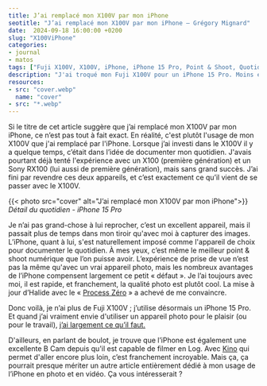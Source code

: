 ```yaml
---
title: J’ai remplacé mon X100V par mon iPhone
seotitle: "J’ai remplacé mon X100V par mon iPhone — Grégory Mignard"
date:  2024-09-18 16:00:00 +0200
slug: "X100ViPhone"
categories:
- journal
- matos
tags: ["Fuji X100V, X100V, iPhone, iPhone 15 Pro, Point & Shoot, Quotidien"]
description: "J'ai troqué mon Fuji X100V pour un iPhone 15 Pro. Moins encombrant, toujours à portée de main, et des performances photo/vidéo qui ne cessent de me surprendre."
resources:
- src: "cover.webp"
  name: "cover"
- src: "*.webp"
---
```


Si le titre de cet article suggère que j’ai remplacé mon X100V par mon iPhone, ce n’est pas tout à fait exact. En réalité, c'est plutôt l'usage de mon X100V que j'ai remplacé par l'iPhone. Lorsque j’ai investi dans le X100V il y a quelque temps, c’était dans l’idée de documenter mon quotidien. J'avais pourtant déjà tenté l'expérience avec un X100 (première génération) et un Sony RX100 (lui aussi de première génération), mais sans grand succès. J’ai fini par revendre ces deux appareils, et c’est exactement ce qu’il vient de se passer avec le X100V.

{{< photo src="cover" alt="J’ai remplacé mon X100V par mon iPhone">}}
*Détail du quotidien - iPhone 15 Pro*

Je n’ai pas grand-chose à lui reprocher, c’est un excellent appareil, mais il passait plus de temps dans mon tiroir qu'avec moi à capturer des images. L’iPhone, quant à lui, s'est naturellement imposé comme l'appareil de choix pour documenter le quotidien. À mes yeux, c’est même le meilleur point & shoot numérique que l’on puisse avoir. L’expérience de prise de vue n’est pas la même qu'avec un vrai appareil photo, mais les nombreux avantages de l’iPhone compensent largement ce petit « défaut ». Je l’ai toujours avec moi, il est rapide, et franchement, la qualité photo est plutôt cool. La mise à jour d’Halide avec le « [Process Zéro](https://www.lux.camera/introducing-process-zero-for-iphone/) » a achevé de me convaincre.

Donc voilà, je n’ai plus de Fuji X100V ; j’utilise désormais un iPhone 15 Pro. Et quand j’ai vraiment envie d'utiliser un appareil photo pour le plaisir (ou pour le travail), [j’ai largement ce qu’il faut.](https://gregorymignard.com/equipement/)

D'ailleurs, en parlant de boulot, je trouve que l’iPhone est également une excellente B Cam depuis qu'il est capable de filmer en Log. Avec [Kino](https://www.shotwithkino.com) qui permet d'aller encore plus loin, c’est franchement incroyable. Mais ça, ça pourrait presque mériter un autre article entièrement dédié à mon usage de l’iPhone en photo et en vidéo. Ça vous intéresserait ?